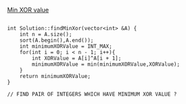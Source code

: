 [Min XOR value](https://www.scaler.com/academy/mentee-dashboard/class/34480/homework/problems/383/?navref=cl_pb_nv_tb)


```

int Solution::findMinXor(vector<int> &A) {
    int n = A.size();
    sort(A.begin(),A.end());
    int minimumXORValue = INT_MAX;
    for(int i = 0; i < n - 1; i++){
        int XORValue = A[i]^A[i + 1];
        minimumXORValue = min(minimumXORValue,XORValue);
    }
    return minimumXORValue;
}

// FIND PAIR OF INTEGERS WHICH HAVE MINIMUM XOR VALUE ?

```
